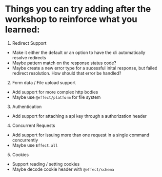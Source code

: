 # Things you can try adding after the workshop to reinforce what you learned:

1. Redirect Support

- Make it either the default or an option to have the cli automatically resolve redirects
- Maybe pattern match on the response status code?
- Maybe create a new error type for a sucessful inital response, but failed redirect resolution. How should that error be handled?

2. Form data / File upload support

- Add support for more complex http bodies
- Maybe use `@effect/platform` for file system

3. Authentication

- Add support for attaching a api key through a authorization header

4. Concurrent Requests

- Add support for issuing more than one request in a single command concurrently
- Maybe use `Effect.all`

5. Cookies

- Support reading / setting cookies
- Maybe decode cookie header with `@effect/schema`
